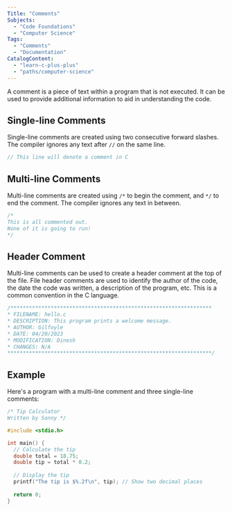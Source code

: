 ```yaml
---
Title: "Comments"
Subjects:
  - "Code Foundations"
  - "Computer Science"
Tags: 
  - "Comments"
  - "Documentation"
CatalogContent:
  - "learn-c-plus-plus"
  - "paths/computer-science"
---
```


A comment is a piece of text within a program that is not executed. It can be used to provide additional information to aid in understanding the code.

## Single-line Comments

Single-line comments are created using two consecutive forward slashes. The compiler ignores any text after `//` on the same line.

```c
// This line will denote a comment in C
```

## Multi-line Comments

Multi-line comments are created using `/*` to begin the comment, and `*/` to end the comment. The compiler ignores any text in between.

```c
/* 
This is all commented out.
None of it is going to run!
*/
```

## Header Comment

Multi-line comments can be used to create a header comment at the top of the file. File header comments are used to identify the author of the code, the date the code was written, a description of the program, etc. This is a common convention in the C language.

```c
/*****************************************************************
* FILENAME: hello.c
* DESCRIPTION: This program prints a welcome message.
* AUTHOR: Gilfoyle
* DATE: 04/20/2023
* MODIFICATION: Dinesh
* CHANGES: N/A
******************************************************************/
```

## Example

Here's a program with a multi-line comment and three single-line comments:

```c
/* Tip Calculator
Written by Sonny */

#include <stdio.h>

int main() {
  // Calculate the tip
  double total = 18.75;
  double tip = total * 0.2;
  
  // Display the tip
  printf("The tip is $%.2f\n", tip); // Show two decimal places
    
  return 0;
}
```
